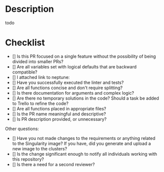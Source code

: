 # Description
todo

# Checklist
   - [] Is this PR focused on a single feature without the possibility of being divided into smaller PRs?
   - [] Are all variables set with logical defaults that are backward compatible?
   - [] I attached link to neptune: 
   - [] Have you successfully executed the linter and tests?
   - [] Are all functions concise and don't require splitting?
   - [] Is there documentation for arguments and complex logic?
   - [] Are there no temporary solutions in the code? Should a task be added to Trello to refine the code?
   - [] Are all functions placed in appropriate files?
   - [] Is the PR name meaningful and descriptive?
   - [] Is PR description provided, or unnecessary?
  
Other questions:
   - [] Have you not made changes to the requirements or anything related to the Singularity image? If you have, did you generate and upload a new image to the clusters?
   - [] Is the change significant enough to notify all individuals working with this repository?
   - [] Is there a need for a second reviewer?